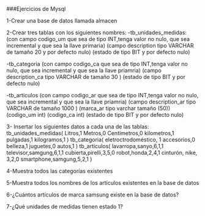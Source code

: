 ###Ejercicios de Mysql

1-Crear una base de datos llamada almacen

2-Crear tres tablas con los siguientes nombres:
-tb_unidades_medidas: 
(con campo codigo_um que sea de tipo INT,tenga valor no nulo, que sea incremental y que sea la llave primaria)
(campo description tipo VARCHAR de tamaño 20 y por defecto nulo)
(estado de tipo BIT y por defecto nulo)

-tb_categoria
(con campo codigo_ca que sea de tipo INT,tenga valor no nulo, que sea incremental y que sea la llave priamria)
(campo description_ca tipo VARCHAR de tamaño 30 )
(estado de tipo BIT y por defecto nulo)

-tb_articulos
(con campo codigo_ar que sea de tipo INT,tenga valor no nulo, que sea incremental y que sea la llave priamria)
(campo description_ar tipo VARCHAR de tamaño 1000 )
(marca_ar tipo varchar tamaño (50))
(codigo_um int)
(codigo_ca int)
(estado de tipo BIT y por defecto nulo)

3- Insertar los siguientes datos a cada una de las tablas:
tb_unidades_medidas(
    Litros,1
    Metros,0
    Centímetros,0
    kilometros,1
    pulgadas,1
    kilogramos,1
    )
tb_categoria(
    eletroctrodoméstico, 1
    accesorios,0
    belleza,1
    juguetes,0
    autos,1
)
tb_articulos(
    lavarropa,sanyo,6,1,1
    televisor,samgung,6,1,1
    cubierta,pirelli,3,5,0
    robot,honda,2,4,1
    cinturón, nike, 3,2,0
    smartphone,samgung,5,2,1
)

4-Muestra todos las categorías existentes

5-Muestra todos los nombres de los artículos existentes en la base de datos

6-¿Cuántos artículos de marca samsung existe en la base de datos?

7-¿Qué unidades de medidas tienen estado 1?
